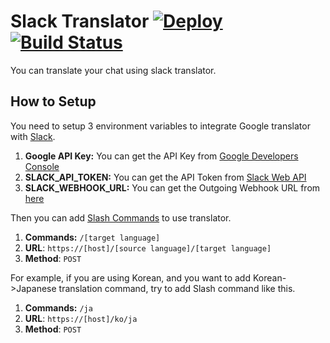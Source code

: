 # Slack Translator [![Deploy](https://www.herokucdn.com/deploy/button.svg)](https://heroku.com/deploy) [![Build Status](https://travis-ci.org/shinvee/slack-translator.svg)](https://travis-ci.org/shinvee/slack-translator)

You can translate your chat using slack translator.

## How to Setup

You need to setup 3 environment variables to integrate Google translator with
[Slack][1].

1. **Google API Key:** You can get the API Key from [Google Developers Console](https://console.developers.google.com/)
2. **SLACK_API_TOKEN:** You can get the API Token from [Slack Web API](https://api.slack.com/web)
3. **SLACK_WEBHOOK_URL:** You can get the Outgoing Webhook URL from [here](https://slack.com/services/new/outgoing-webhook)

Then you can add [Slash Commands](https://api.slack.com/slash-commands) to use
translator.

1. **Commands:** `/[target language]`
2. **URL**: `https://[host]/[source language]/[target language]`
3. **Method**: `POST`

For example, if you are using Korean, and you want to add Korean->Japanese
translation command, try to add Slash command like this.

1. **Commands:** `/ja`
2. **URL**: `https://[host]/ko/ja`
3. **Method**: `POST`

  [1]: https://www.slack.com/
